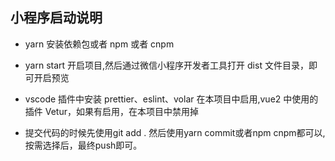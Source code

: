 ## 小程序启动说明

- yarn 安装依赖包或者 npm 或者 cnpm

- yarn start 开启项目,然后通过微信小程序开发者工具打开 dist 文件目录，即可开启预览

- vscode 插件中安装 prettier、eslint、volar 在本项目中启用,vue2 中使用的插件 Vetur，如果有启用，在本项目中禁用掉

- 提交代码的时候先使用git add . 然后使用yarn commit或者npm cnpm都可以,按需选择后，最终push即可。

